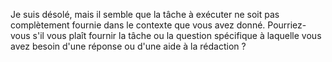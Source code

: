 Je suis désolé, mais il semble que la tâche à exécuter ne soit pas complètement fournie dans le contexte que vous avez donné. Pourriez-vous s'il vous plaît fournir la tâche ou la question spécifique à laquelle vous avez besoin d'une réponse ou d'une aide à la rédaction ?